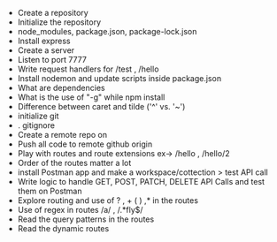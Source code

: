 - Create a repository
- Initialize the repository
- node_modules, package.json, package-lock.json
- Install express
- Create a server
- Listen to port 7777
- Write request handlers for /test , /hello
- Install nodemon and update scripts inside package.json
- What are dependencies
- What is the use of "-g" while npm install
- Difference between caret and tilde ('^' vs. '~')
- initialize git
- . gitignore
- Create a remote repo on
- Push all code to remote github origin
- Play with routes and route extensions ex-> /hello , /hello/2
- Order of the routes matter a lot
- install Postman app and make a workspace/cottection > test API call
- Write logic to handle GET, POST, PATCH, DELETE API Calls and test them on Postman
- Explore routing and use of ? , + ( ) ,\* in the routes
- Use of regex in routes /a/ , /.\*fly$/
- Read the query patterns in the routes
- Read the dynamic routes
